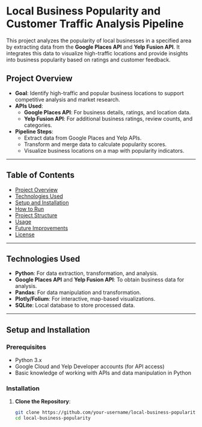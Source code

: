 # Local Business Popularity and Customer Traffic Analysis Pipeline

This project analyzes the popularity of local businesses in a specified area by extracting data from the **Google Places API** and **Yelp Fusion API**. It integrates this data to visualize high-traffic locations and provide insights into business popularity based on ratings and customer feedback.

## Project Overview

- **Goal**: Identify high-traffic and popular business locations to support competitive analysis and market research.
- **APIs Used**:
  - **Google Places API**: For business details, ratings, and location data.
  - **Yelp Fusion API**: For additional business ratings, review counts, and categories.
- **Pipeline Steps**:
  - Extract data from Google Places and Yelp APIs.
  - Transform and merge data to calculate popularity scores.
  - Visualize business locations on a map with popularity indicators.

---

## Table of Contents

- [Project Overview](#project-overview)
- [Technologies Used](#technologies-used)
- [Setup and Installation](#setup-and-installation)
- [How to Run](#how-to-run)
- [Project Structure](#project-structure)
- [Usage](#usage)
- [Future Improvements](#future-improvements)
- [License](#license)

---

## Technologies Used

- **Python**: For data extraction, transformation, and analysis.
- **Google Places API** and **Yelp Fusion API**: To obtain business data for analysis.
- **Pandas**: For data manipulation and transformation.
- **Plotly/Folium**: For interactive, map-based visualizations.
- **SQLite**: Local database to store processed data.

---

## Setup and Installation

### Prerequisites

- Python 3.x
- Google Cloud and Yelp Developer accounts (for API access)
- Basic knowledge of working with APIs and data manipulation in Python

### Installation

1. **Clone the Repository**:
   ```bash
   git clone https://github.com/your-username/local-business-popularity.git
   cd local-business-popularity
